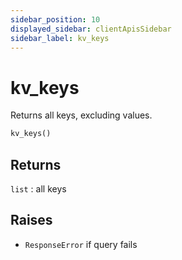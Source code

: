 ```yaml
---
sidebar_position: 10
displayed_sidebar: clientApisSidebar
sidebar_label: kv_keys
---
```


# kv_keys
Returns all keys, excluding values.

```py
kv_keys()
```


## Returns
`list` : all keys


## Raises
- `ResponseError` if query fails


